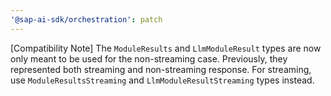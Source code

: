 ```yaml
---
'@sap-ai-sdk/orchestration': patch
---
```


[Compatibility Note] The `ModuleResults` and `LlmModuleResult` types are now only meant to be used for the non-streaming case.
Previously, they represented both streaming and non-streaming response.
For streaming, use `ModuleResultsStreaming` and `LlmModuleResultStreaming` types instead.
